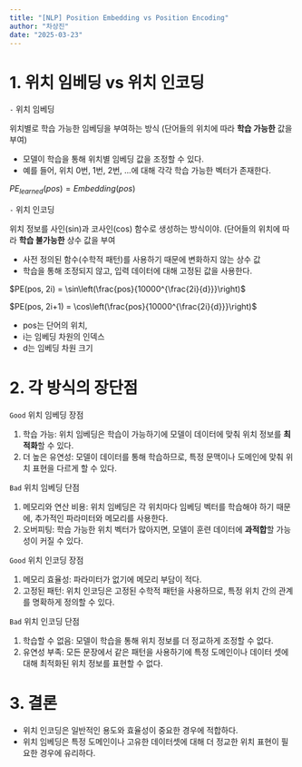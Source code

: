 ```yaml
---
title: "[NLP] Position Embedding vs Position Encoding"
author: "차상진"
date: "2025-03-23"
---
```

# 1. 위치 임베딩 vs 위치 인코딩

`-` 위치 임베딩

위치별로 학습 가능한 임베딩을 부여하는 방식 (단어들의 위치에 따라 **학습 가능한** 값을 부여)

- 모델이 학습을 통해 위치별 임베딩 값을 조정할 수 있다.
- 예를 들어, 위치 0번, 1번, 2번, ...에 대해 각각 학습 가능한 벡터가 존재한다.

$PE_{learned}(pos)=Embedding(pos)$

`-` 위치 인코딩 

위치 정보를 사인(sin)과 코사인(cos) 함수로 생성하는 방식이야. (단어들의 위치에 따라 **학습 불가능한** 상수 값을 부여

- 사전 정의된 함수(수학적 패턴)를 사용하기 때문에 변화하지 않는 상수 값
- 학습을 통해 조정되지 않고, 입력 데이터에 대해 고정된 값을 사용한다.

$PE(pos, 2i) = \sin\left(\frac{pos}{10000^{\frac{2i}{d}}}\right)$

$PE(pos, 2i+1) = \cos\left(\frac{pos}{10000^{\frac{2i}{d}}}\right)$

- pos는 단어의 위치,
- i는 임베딩 차원의 인덱스
- d는 임베딩 차원 크기

# 2. 각 방식의 장단점

`Good` 위치 임베딩 장점
1. 학습 가능: 위치 임베딩은 학습이 가능하기에 모델이 데이터에 맞춰 위치 정보를 **최적화**할 수 있다.
2. 더 높은 유연성: 모델이 데이터를 통해 학습하므로, 특정 문맥이나 도메인에 맞춰 위치 표현을 다르게 할 수 있다.

`Bad` 위치 임베딩 단점
1. 메모리와 연산 비용: 위치 임베딩은 각 위치마다 임베딩 벡터를 학습해야 하기 때문에, 추가적인 파라미터와 메모리를 사용한다.
2. 오버피팅: 학습 가능한 위치 벡터가 많아지면, 모델이 훈련 데이터에 **과적합**할 가능성이 커질 수 있다.

`Good` 위치 인코딩 장점
1. 메모리 효율성: 파라미터가 없기에 메모리 부담이 적다.
2. 고정된 패턴: 위치 인코딩은 고정된 수학적 패턴을 사용하므로, 특정 위치 간의 관계를 명확하게 정의할 수 있다.

`Bad` 위치 인코딩 단점
1. 학습할 수 없음: 모델이 학습을 통해 위치 정보를 더 정교하게 조정할 수 없다.
2. 유연성 부족: 모든 문장에서 같은 패턴을 사용하기에 특정 도메인이나 데이터 셋에 대해 최적화된 위치 정보를 표현할 수 없다.

# 3. 결론

- 위치 인코딩은 일반적인 용도와 효율성이 중요한 경우에 적합하다.
- 위치 임베딩은 특정 도메인이나 고유한 데이터셋에 대해 더 정교한 위치 표현이 필요한 경우에 유리하다.
